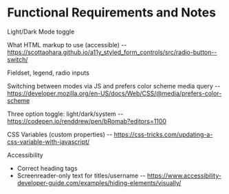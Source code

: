 # Functional Requirements and Notes

Light/Dark Mode toggle

What HTML markup to use (accessible) -- https://scottaohara.github.io/a11y_styled_form_controls/src/radio-button--switch/

Fieldset, legend, radio inputs

Switching between modes via JS and prefers color scheme media query -- https://developer.mozilla.org/en-US/docs/Web/CSS/@media/prefers-color-scheme

Three option toggle: light/dark/system -- https://codepen.io/renddrew/pen/bRomab?editors=1100

CSS Variables (custom properties) -- https://css-tricks.com/updating-a-css-variable-with-javascript/

Accessibility

- Correct heading tags
- Screenreader-only text for titles/username -- https://www.accessibility-developer-guide.com/examples/hiding-elements/visually/
